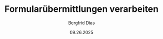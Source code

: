 ﻿---
uid: help-de-form-submissions-process-redirect
title: Formularübermittlungen verarbeiten
author: Bergfrid Dias
date: 09.26.2025
language: de
redirect_url: https://docs.superoffice.com/de/marketing/forms/learn/process-submissions.html
---

